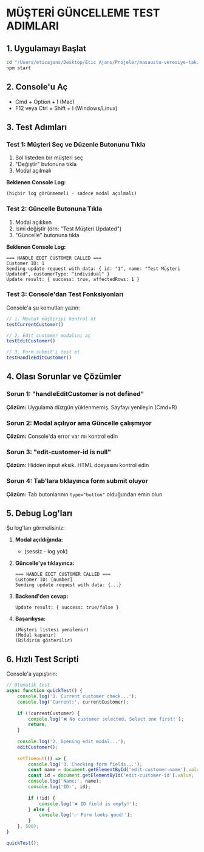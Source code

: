 # MÜŞTERİ GÜNCELLEME TEST ADIMLARI

## 1. Uygulamayı Başlat
```bash
cd "/Users/eticajans/Desktop/Etic Ajans/Projeler/masaustu-veresiye-takip"
npm start
```

## 2. Console'u Aç
- Cmd + Option + I (Mac)
- F12 veya Ctrl + Shift + I (Windows/Linux)

## 3. Test Adımları

### Test 1: Müşteri Seç ve Düzenle Butonunu Tıkla
1. Sol listeden bir müşteri seç
2. "Değiştir" butonuna tıkla
3. Modal açılmalı

**Beklenen Console Log:**
```
(hiçbir log görünmemeli - sadece modal açılmalı)
```

### Test 2: Güncelle Butonuna Tıkla
1. Modal açıkken
2. İsmi değiştir (örn: "Test Müşteri Updated")
3. "Güncelle" butonuna tıkla

**Beklenen Console Log:**
```
=== HANDLE EDIT CUSTOMER CALLED ===
Customer ID: 1
Sending update request with data: { id: "1", name: "Test Müşteri Updated", customerType: "individual" }
Update result: { success: true, affectedRows: 1 }
```

### Test 3: Console'dan Test Fonksiyonları
Console'a şu komutları yazın:

```javascript
// 1. Mevcut müşteriyi kontrol et
testCurrentCustomer()

// 2. Edit customer modalını aç
testEditCustomer()

// 3. Form submit'i test et
testHandleEditCustomer()
```

## 4. Olası Sorunlar ve Çözümler

### Sorun 1: "handleEditCustomer is not defined"
**Çözüm:** Uygulama düzgün yüklenmemiş. Sayfayı yenileyin (Cmd+R)

### Sorun 2: Modal açılıyor ama Güncelle çalışmıyor
**Çözüm:** Console'da error var mı kontrol edin

### Sorun 3: "edit-customer-id is null"
**Çözüm:** Hidden input eksik. HTML dosyasını kontrol edin

### Sorun 4: Tab'lara tıklayınca form submit oluyor
**Çözüm:** Tab butonlarının `type="button"` olduğundan emin olun

## 5. Debug Log'ları

Şu log'ları görmelisiniz:

1. **Modal açıldığında:**
   - (sessiz - log yok)

2. **Güncelle'ye tıklayınca:**
   ```
   === HANDLE EDIT CUSTOMER CALLED ===
   Customer ID: [number]
   Sending update request with data: {...}
   ```

3. **Backend'den cevap:**
   ```
   Update result: { success: true/false }
   ```

4. **Başarılıysa:**
   ```
   (Müşteri listesi yenilenir)
   (Modal kapanır)
   (Bildirim gösterilir)
   ```

## 6. Hızlı Test Scripti

Console'a yapıştırın:

```javascript
// Otomatik test
async function quickTest() {
    console.log('1. Current customer check...');
    console.log('Current:', currentCustomer);
    
    if (!currentCustomer) {
        console.log('❌ No customer selected. Select one first!');
        return;
    }
    
    console.log('2. Opening edit modal...');
    editCustomer();
    
    setTimeout(() => {
        console.log('3. Checking form fields...');
        const name = document.getElementById('edit-customer-name').value;
        const id = document.getElementById('edit-customer-id').value;
        console.log('Name:', name);
        console.log('ID:', id);
        
        if (!id) {
            console.log('❌ ID field is empty!');
        } else {
            console.log('✅ Form looks good!');
        }
    }, 500);
}

quickTest();
```


